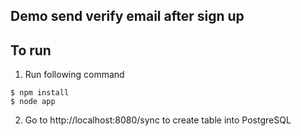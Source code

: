 ## Demo send verify email after sign up
## To run
1. Run following command 
```
$ npm install
$ node app
```
2. Go to http://localhost:8080/sync to create table into PostgreSQL